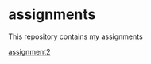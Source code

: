 # assignments
This repository contains my assignments

[assignment2](https://github.com/TomasBaeten/assignments/blob/master/assignment2.ipynb)

